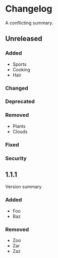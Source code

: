 # Changelog

A conflicting summary.

## Unreleased
### Added

- Sports
- Cooking
- Hair

### Changed
### Deprecated
### Removed

- Plants
- Clouds

### Fixed
### Security

## 1.1.1

Version summary

### Added
- Foo
- Baz

### Removed
- Zoo
- Zar
- Zaz
